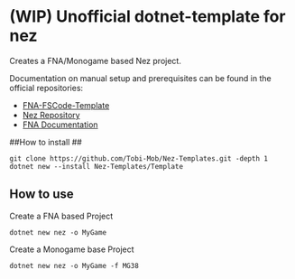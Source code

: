 # (WIP) Unofficial dotnet-template for nez

Creates a FNA/Monogame based Nez project.

Documentation on manual setup and prerequisites can be found in the official repositories: 
- [FNA-FSCode-Template](https://github.com/prime31/FNA-VSCode-Template#fna-vscode-template) 
- [Nez Repository](https://github.com/prime31/Nez#setup)
- [FNA Documentation](https://github.com/FNA-XNA/FNA/wiki/1:-Download-and-Update-FNA)

##How to install ##

```
git clone https://github.com/Tobi-Mob/Nez-Templates.git -depth 1
dotnet new --install Nez-Templates/Template
```

## How to use ##
Create a FNA based Project

`dotnet new nez -o MyGame`

Create a Monogame base Project

`dotnet new nez -o MyGame -f MG38`